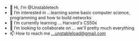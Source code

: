 - 👋 Hi, I’m @Unstabletech
- 👀 I’m interested in ...learning some basic computer science, programming and how to build networks
- 🌱 I’m currently learning ... Harvard's CS50x
- 💞️ I’m looking to collaborate on ... we'll pretty much everything 
- 📫 How to reach me ...unstableload@gmail.com

<!---
Unstabletech/Unstabletech is a ✨ special ✨ repository because its `README.md` (this file) appears on your GitHub profile.
You can click the Preview link to take a look at your changes.
--->
